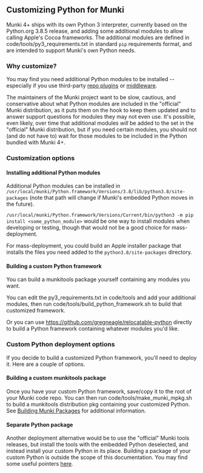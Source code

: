 ## Customizing Python for Munki

Munki 4+ ships with its own Python 3 interpreter, currently based on the Python.org 3.8.5 release, and adding some additional modules to allow calling Apple's Cocoa frameworks. The additional modules are defined in code/tools/py3_requirements.txt in standard `pip` requirements format, and are intended to support Munki's own Python needs.

### Why customize?

You may find you need additional Python modules to be installed -- especially if you use third-party [repo plugins](Repo-Plugins) or [middleware](Middleware).

The maintainers of the Munki project want to be slow, cautious, and conservative about what Python modules are included in the "official" Munki distribution, as it puts them on the hook to keep them updated and to answer support questions for modules they may not even use. It's possible, even likely, over time that additional modules _will_ be added to the set in the "official" Munki distribution, but if you need certain modules, you should not (and do not have to) wait for those modules to be included in the Python bundled with Munki 4+.

### Customization options

#### Installing additional Python modules

Additional Python modules can be installed in `/usr/local/munki/Python.framework/Versions/3.8/lib/python3.8/site-packages` (note that path will change if Munki's embedded Python moves in the future).

`/usr/local/munki/Python.framework/Versions/Current/bin/python3 -m pip install <some_python_module>` would be one way to install modules when developing or testing, though that would not be a good choice for mass-deployment.

For mass-deployment, you could build an Apple installer package that installs the files you need added to the `python3.8/site-packages` directory.

#### Building a custom Python framework

You can build a munkitools package yourself containing any modules you want.

You can edit the py3_requirements.txt in code/tools and add your additional modules, then run code/tools/build_python_framework.sh to build that customized framework.

Or you can use https://github.com/gregneagle/relocatable-python directly to build a Python framework containing whatever modules you'd like.

### Custom Python deployment options

If you decide to build a customized Python framework, you'll need to deploy it. Here are a couple of options.

#### Building a custom munkitools package

Once you have your custom Python framework, save/copy it to the root of your Munki code repo. You can then run code/tools/make_munki_mpkg.sh to build a munkitools distribution pkg containing your customized Python. See [Building Munki Packages](Building-Munki-packages) for additional information.

#### Separate Python package

Another deployment alternative would be to use the "official" Munki tools releases, but install the tools with the embedded Python deselected, and instead install your custom Python in its place. Building a package of your custom Python is outside the scope of this documentation. You may find some useful pointers [here](Repackaging).
